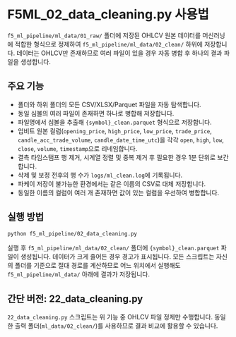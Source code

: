 # F5ML_02_data_cleaning.py 사용법

`f5_ml_pipeline/ml_data/01_raw/` 폴더에 저장된 OHLCV 원본 데이터를
머신러닝에 적합한 형식으로 정제하여 `f5_ml_pipeline/ml_data/02_clean/` 하위에 저장합니다.
데이터는 OHLCV만 존재하므로 여러 파일이 있을 경우 자동 병합 후 하나의 결과 파일을 생성합니다.

## 주요 기능
- 폴더와 하위 폴더의 모든 CSV/XLSX/Parquet 파일을 자동 탐색합니다.
- 동일 심볼의 여러 파일이 존재하면 하나로 병합해 저장합니다.
- 파일명에서 심볼을 추출해 `{symbol}_clean.parquet` 형식으로 저장합니다.
- 업비트 원본 컬럼(`opening_price`, `high_price`, `low_price`, `trade_price`,
  `candle_acc_trade_volume`, `candle_date_time_utc`)을 각각 `open`, `high`, `low`,
  `close`, `volume`, `timestamp`으로 리네임합니다.
- 결측 타임스탬프 행 제거, 시계열 정렬 및 중복 제거 후 필요한 경우 1분 단위로 보간합니다.
- 삭제 및 보정 전후의 행 수가 `logs/ml_clean.log`에 기록됩니다.
- 파케이 저장이 불가능한 환경에서는 같은 이름의 CSV로 대체 저장합니다.
- 동일한 이름의 컬럼이 여러 개 존재하면 값이 있는 컬럼을 우선하여 병합합니다.

## 실행 방법
```bash
python f5_ml_pipeline/02_data_cleaning.py
```

실행 후 `f5_ml_pipeline/ml_data/02_clean/` 폴더에 `{symbol}_clean.parquet` 파일이 생성됩니다.
데이터가 크게 줄어든 경우 경고가 표시됩니다.
모든 스크립트는 자신의 폴더를 기준으로 절대 경로를 계산하므로 어느 위치에서 실행해도 `f5_ml_pipeline/ml_data/` 아래에 결과가 저장됩니다.

## 간단 버전: 22_data_cleaning.py
``22_data_cleaning.py`` 스크립트는 위 기능 중 OHLCV 파일 정제만 수행합니다.
동일한 출력 폴더(`ml_data/02_clean/`)를 사용하므로 결과 비교에 활용할 수 있습니다.
